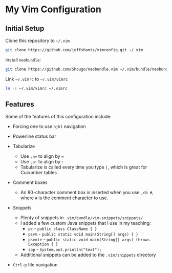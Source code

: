 My Vim Configuration
====================

Initial Setup
-------------

Clone this repository to `~/.vim`

```bash
git clone https://github.com/jeffshantz/vimconfig.git ~/.vim
```

Install `neobundle`:

```bash
git clone https://github.com/Shougo/neobundle.vim ~/.vim/bundle/neobundle.vim
```

Link `~/.vimrc` to `~/.vim/vimrc`

```bash
ln -s ~/.vim/vimrc ~/.vimrc
```


Features
--------

Some of the features of this configuration include:

* Forcing one to use `hjkl` navigation

* Powerline status bar

* Tabularize
  * Use `,a=` to align by `=`
  * Use `,a:` to align by `:`
  * Tabularize is called every time you type `|`, which is great for Cucumber tables

* Comment boxes
  * An 80-character comment box is inserted when you use `,cb #`, where `#` is the comment
    character to use.

* Snippets
  * Plenty of snippets in `.vim/bundle/vim-snippets/snippets/`
  * I added a few custom Java snippets that I use in my teaching:
    * `pc` - `public class ClassName { }`
    * `psvm` - `public static void main(String[] args) { }`
    * `psvmte` - `public static void main(String[] args) throws Exception { }`
    * `sop` - `System.out.println("text");`
  * Additional snippets can be added to the `.vim/snippets` directory

* `Ctrl-p` file navigation
